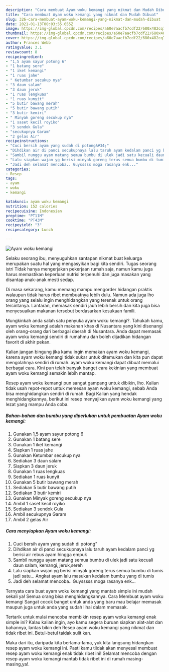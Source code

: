 ```yaml
---
description: "Cara membuat Ayam woku kemangi yang nikmat dan Mudah Dibuat"
title: "Cara membuat Ayam woku kemangi yang nikmat dan Mudah Dibuat"
slug: 326-cara-membuat-ayam-woku-kemangi-yang-nikmat-dan-mudah-dibuat
date: 2021-01-13T00:03:55.655Z
image: https://img-global.cpcdn.com/recipes/a60e7aacfb7cdf22/680x482cq70/ayam-woku-kemangi-foto-resep-utama.jpg
thumbnail: https://img-global.cpcdn.com/recipes/a60e7aacfb7cdf22/680x482cq70/ayam-woku-kemangi-foto-resep-utama.jpg
cover: https://img-global.cpcdn.com/recipes/a60e7aacfb7cdf22/680x482cq70/ayam-woku-kemangi-foto-resep-utama.jpg
author: Frances Webb
ratingvalue: 3.1
reviewcount: 8
recipeingredient:
- "1,5 ayam sayur potong 6"
- "1 batang sere"
- "1 iket kemangi"
- "1 ruas jahe"
- " Ketumbar secukup nya"
- "3 daun salam"
- "3 daun jeruk"
- "1 ruas lengkuas"
- "1 ruas kunyit"
- "5 butir bawang merah"
- "5 butir bawang putih"
- "3 butir kemiri"
- " Minyak goreng secukup nya"
- "1 saset kecil royiko"
- "3 sendok Gula"
- "secukupnya Garam"
- "2 gelas Air"
recipeinstructions:
- "Cuci bersih ayam yang sudah di potong&#34;"
- "Dihdikan air di panci secukupnaya lalu taruh ayam kedalam panci yg berisi air rebus ayam hingga empuk"
- "Sambil nunggu ayam matang semua bumbu di ulek jadi satu kecuali daun salam, kemangi, jeruk,sereh"
- "Lalu siapkan wajan yg berisi minyak goreng terus semua bumbu di tumis jadi satu... Angkat ayam lalu masukan kedalam bumbu yang di tumis"
- "Jadi deh selamat mencoba.. Guysssss moga rasanya enk..."
categories:
- Resep
tags:
- ayam
- woku
- kemangi

katakunci: ayam woku kemangi 
nutrition: 152 calories
recipecuisine: Indonesian
preptime: "PT11M"
cooktime: "PT43M"
recipeyield: "3"
recipecategory: Lunch

---
```



![Ayam woku kemangi](https://img-global.cpcdn.com/recipes/a60e7aacfb7cdf22/680x482cq70/ayam-woku-kemangi-foto-resep-utama.jpg)

Selaku seorang ibu, menyuguhkan santapan nikmat buat keluarga merupakan suatu hal yang mengasyikan bagi kita sendiri. Tugas seorang istri Tidak hanya mengerjakan pekerjaan rumah saja, namun kamu juga harus memastikan keperluan nutrisi terpenuhi dan juga masakan yang disantap anak-anak mesti sedap.

Di masa  sekarang, kamu memang mampu mengorder hidangan praktis walaupun tidak harus ribet membuatnya lebih dulu. Namun ada juga lho orang yang selalu ingin menghidangkan yang terenak untuk orang tercintanya. Lantaran, memasak sendiri jauh lebih bersih dan kita juga bisa menyesuaikan makanan tersebut berdasarkan kesukaan famili. 



Mungkinkah anda salah satu penyuka ayam woku kemangi?. Tahukah kamu, ayam woku kemangi adalah makanan khas di Nusantara yang kini disenangi oleh orang-orang dari berbagai daerah di Nusantara. Anda dapat memasak ayam woku kemangi sendiri di rumahmu dan boleh dijadikan hidangan favorit di akhir pekan.

Kalian jangan bingung jika kamu ingin memakan ayam woku kemangi, karena ayam woku kemangi tidak sukar untuk ditemukan dan kita pun dapat mengolahnya sendiri di rumah. ayam woku kemangi dapat dibuat memalui berbagai cara. Kini pun telah banyak banget cara kekinian yang membuat ayam woku kemangi semakin lebih mantap.

Resep ayam woku kemangi pun sangat gampang untuk dibikin, lho. Kalian tidak usah repot-repot untuk memesan ayam woku kemangi, sebab Anda bisa menghidangkan sendiri di rumah. Bagi Kalian yang hendak menghidangkannya, berikut ini resep menyajikan ayam woku kemangi yang lezat yang mampu Anda coba.

<!--inarticleads1-->

##### Bahan-bahan dan bumbu yang diperlukan untuk pembuatan Ayam woku kemangi:

1. Gunakan 1,5 ayam sayur potong 6
1. Gunakan 1 batang sere
1. Gunakan 1 iket kemangi
1. Siapkan 1 ruas jahe
1. Gunakan  Ketumbar secukup nya
1. Sediakan 3 daun salam
1. Siapkan 3 daun jeruk
1. Gunakan 1 ruas lengkuas
1. Sediakan 1 ruas kunyit
1. Gunakan 5 butir bawang merah
1. Sediakan 5 butir bawang putih
1. Sediakan 3 butir kemiri
1. Gunakan  Minyak goreng secukup nya
1. Ambil 1 saset kecil royiko
1. Sediakan 3 sendok Gula
1. Ambil secukupnya Garam
1. Ambil 2 gelas Air




<!--inarticleads2-->

##### Cara menyiapkan Ayam woku kemangi:

1. Cuci bersih ayam yang sudah di potong&#34;
1. Dihdikan air di panci secukupnaya lalu taruh ayam kedalam panci yg berisi air rebus ayam hingga empuk
1. Sambil nunggu ayam matang semua bumbu di ulek jadi satu kecuali daun salam, kemangi, jeruk,sereh
1. Lalu siapkan wajan yg berisi minyak goreng terus semua bumbu di tumis jadi satu... Angkat ayam lalu masukan kedalam bumbu yang di tumis
1. Jadi deh selamat mencoba.. Guysssss moga rasanya enk...




Ternyata cara buat ayam woku kemangi yang mantab simple ini mudah sekali ya! Semua orang bisa menghidangkannya. Cara Membuat ayam woku kemangi Sangat cocok banget untuk anda yang baru mau belajar memasak maupun juga untuk anda yang sudah lihai dalam memasak.

Tertarik untuk mulai mencoba membikin resep ayam woku kemangi enak simple ini? Kalau kalian ingin, ayo kamu segera buruan siapkan alat-alat dan bahannya, lantas bikin deh Resep ayam woku kemangi yang nikmat dan tidak ribet ini. Betul-betul taidak sulit kan. 

Maka dari itu, daripada kita berlama-lama, yuk kita langsung hidangkan resep ayam woku kemangi ini. Pasti kamu tiidak akan menyesal membuat resep ayam woku kemangi enak tidak ribet ini! Selamat mencoba dengan resep ayam woku kemangi mantab tidak ribet ini di rumah masing-masing,ya!.

